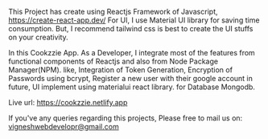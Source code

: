This Project has create using Reactjs Framework of Javascript, https://create-react-app.dev/
For UI, I use Material UI library for saving time consumption. But, I recommend tailwind css is best to create the UI stuffs on your creativity. 

In this Cookzzie App. As a Developer, I integrate most of the features from functional components of Reactjs and also from Node Package Manager(NPM). like, Integration of Token Generation, Encryption of Passwords using bcrypt, Register a new user with their google account in future, UI implement using materialui react library. for Database Mongodb.

Live url: https://cookzzie.netlify.app

If you've any queries regarding this projects, Please free to mail us on: vigneshwebdevelopr@gmail.com
